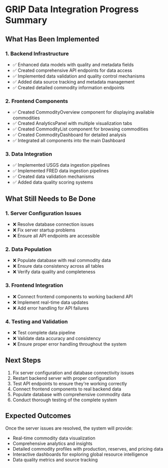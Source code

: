 # GRIP Data Integration Progress Summary

## What Has Been Implemented

### 1. Backend Infrastructure
- ✅ Enhanced data models with quality and metadata fields
- ✅ Created comprehensive API endpoints for data access
- ✅ Implemented data validation and quality control mechanisms
- ✅ Added data source tracking and metadata management
- ✅ Created detailed commodity information endpoints

### 2. Frontend Components
- ✅ Created CommodityOverview component for displaying available commodities
- ✅ Created AnalyticsPanel with multiple visualization tabs
- ✅ Created CommodityList component for browsing commodities
- ✅ Created CommodityDashboard for detailed analysis
- ✅ Integrated all components into the main Dashboard

### 3. Data Integration
- ✅ Implemented USGS data ingestion pipelines
- ✅ Implemented FRED data ingestion pipelines
- ✅ Created data validation mechanisms
- ✅ Added data quality scoring systems

## What Still Needs to Be Done

### 1. Server Configuration Issues
- ❌ Resolve database connection issues
- ❌ Fix server startup problems
- ❌ Ensure all API endpoints are accessible

### 2. Data Population
- ❌ Populate database with real commodity data
- ❌ Ensure data consistency across all tables
- ❌ Verify data quality and completeness

### 3. Frontend Integration
- ❌ Connect frontend components to working backend API
- ❌ Implement real-time data updates
- ❌ Add error handling for API failures

### 4. Testing and Validation
- ❌ Test complete data pipeline
- ❌ Validate data accuracy and consistency
- ❌ Ensure proper error handling throughout the system

## Next Steps

1. Fix server configuration and database connectivity issues
2. Restart backend server with proper configuration
3. Test API endpoints to ensure they're working correctly
4. Connect frontend components to real backend data
5. Populate database with comprehensive commodity data
6. Conduct thorough testing of the complete system

## Expected Outcomes

Once the server issues are resolved, the system will provide:

- Real-time commodity data visualization
- Comprehensive analytics and insights
- Detailed commodity profiles with production, reserves, and pricing data
- Interactive dashboards for exploring global resource intelligence
- Data quality metrics and source tracking